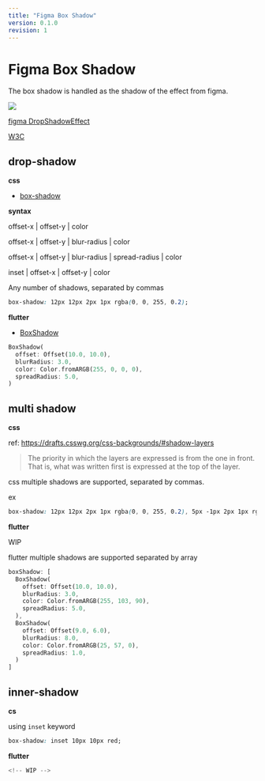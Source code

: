 ```yaml
---
title: "Figma Box Shadow"
version: 0.1.0
revision: 1
---
```


# Figma Box Shadow

The box shadow is handled as the shadow of the effect from figma.

![](https://static.figma.com/uploads/9def6cce093b164306328ee228028155d13d72d0)

[figma DropShadowEffect](https://www.figma.com/plugin-docs/api/Effect/#dropshadoweffect)

[W3C](https://drafts.csswg.org/css-backgrounds/#box-shadow)

## drop-shadow

**css**

- [box-shadow](https://developer.mozilla.org/en-US/docs/Web/CSS/box-shadow)

**syntax**

offset-x | offset-y | color

offset-x | offset-y | blur-radius | color

offset-x | offset-y | blur-radius | spread-radius | color

inset | offset-x | offset-y | color

Any number of shadows, separated by commas

```css
box-shadow: 12px 12px 2px 1px rgba(0, 0, 255, 0.2);
```

**flutter**

- [BoxShadow](https://api.flutter.dev/flutter/painting/BoxShadow-class.html)

```dart
BoxShadow(
  offset: Offset(10.0, 10.0),
  blurRadius: 3.0,
  color: Color.fromARGB(255, 0, 0, 0),
  spreadRadius: 5.0,
)
```

## multi shadow

**css**

ref: https://drafts.csswg.org/css-backgrounds/#shadow-layers

> The priority in which the layers are expressed is from the one in front. That is, what was written first is expressed at the top of the layer.

css multiple shadows are supported, separated by commas.

ex

```css
box-shadow: 12px 12px 2px 1px rgba(0, 0, 255, 0.2), 5px -1px 2px 1px rgb(59, 0, 19);
```

**flutter**

WIP

flutter multiple shadows are supported separated by array

```dart
boxShadow: [
  BoxShadow(
    offset: Offset(10.0, 10.0),
    blurRadius: 3.0,
    color: Color.fromARGB(255, 103, 90),
    spreadRadius: 5.0,
  ),
  BoxShadow(
    offset: Offset(9.0, 6.0),
    blurRadius: 8.0,
    color: Color.fromARGB(25, 57, 0),
    spreadRadius: 1.0,
  )
]
```

## inner-shadow

**cs**

using `inset` keyword

```css
box-shadow: inset 10px 10px red;
```

**flutter**

```dart
<!-- WIP -->
```
